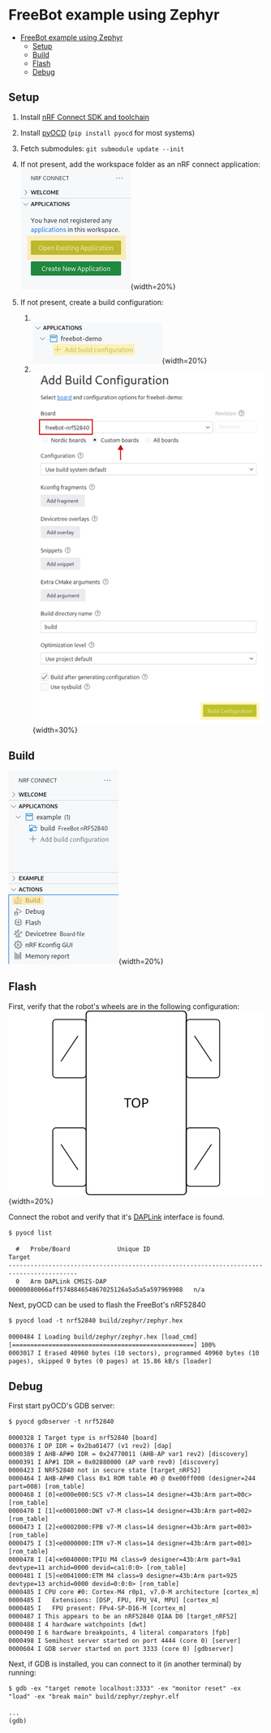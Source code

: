 # FreeBot example using Zephyr

- [FreeBot example using Zephyr](#freebot-example-using-zephyr)
  - [Setup](#setup)
  - [Build](#build)
  - [Flash](#flash)
  - [Debug](#debug)

## Setup

1. Install [nRF Connect SDK and toolchain](https://academy.nordicsemi.com/courses/nrf-connect-sdk-fundamentals/lessons/lesson-1-nrf-connect-sdk-introduction/topic/exercise-1-1/)

2. Install [pyOCD](https://pyocd.io/docs/installing) (`pip install pyocd` for most systems)

3. Fetch submodules: `git submodule update --init`

4. If not present, add the workspace folder as an nRF connect application:
   <br>![Add application folder](res/nrfc_add_app.png){width=20%}

5. If not present, create a build configuration:
   1. <br>![Create new build config](res/nrfc_new_build_cfg.png){width=20%}
   2. <br>![Select FreeBot board](res/freebot_build_cfg.png){width=30%}

## Build

![Build using nRF connect](res/nrfc_build.png){width=20%}


## Flash

First, verify that the robot's wheels are in the following configuration:
<br> ![Wheel cfg](res/freebot_wheel_cfg.svg){width=20%}

Connect the robot and verify that it's [DAPLink](https://github.com/ARMmbed/DAPLink) interface is found.

```
$ pyocd list

  #   Probe/Board             Unique ID                                          Target
-----------------------------------------------------------------------------------------
  0   Arm DAPLink CMSIS-DAP   00000080066aff574884654867025126a5a5a5a597969908   n/a
```

Next, pyOCD can be used to flash the FreeBot's nRF52840

```
$ pyocd load -t nrf52840 build/zephyr/zephyr.hex

0000484 I Loading build/zephyr/zephyr.hex [load_cmd]
[==================================================] 100%
0003017 I Erased 40960 bytes (10 sectors), programmed 40960 bytes (10 pages), skipped 0 bytes (0 pages) at 15.86 kB/s [loader]

```

## Debug

First start pyOCD's GDB server:
```
$ pyocd gdbserver -t nrf52840

0000328 I Target type is nrf52840 [board]
0000376 I DP IDR = 0x2ba01477 (v1 rev2) [dap]
0000389 I AHB-AP#0 IDR = 0x24770011 (AHB-AP var1 rev2) [discovery]
0000391 I AP#1 IDR = 0x02880000 (AP var0 rev0) [discovery]
0000423 I NRF52840 not in secure state [target_nRF52]
0000464 I AHB-AP#0 Class 0x1 ROM table #0 @ 0xe00ff000 (designer=244 part=008) [rom_table]
0000468 I [0]<e000e000:SCS v7-M class=14 designer=43b:Arm part=00c> [rom_table]
0000470 I [1]<e0001000:DWT v7-M class=14 designer=43b:Arm part=002> [rom_table]
0000473 I [2]<e0002000:FPB v7-M class=14 designer=43b:Arm part=003> [rom_table]
0000475 I [3]<e0000000:ITM v7-M class=14 designer=43b:Arm part=001> [rom_table]
0000478 I [4]<e0040000:TPIU M4 class=9 designer=43b:Arm part=9a1 devtype=11 archid=0000 devid=ca1:0:0> [rom_table]
0000481 I [5]<e0041000:ETM M4 class=9 designer=43b:Arm part=925 devtype=13 archid=0000 devid=0:0:0> [rom_table]
0000485 I CPU core #0: Cortex-M4 r0p1, v7.0-M architecture [cortex_m]
0000485 I   Extensions: [DSP, FPU, FPU_V4, MPU] [cortex_m]
0000485 I   FPU present: FPv4-SP-D16-M [cortex_m]
0000487 I This appears to be an nRF52840 QIAA D0 [target_nRF52]
0000488 I 4 hardware watchpoints [dwt]
0000490 I 6 hardware breakpoints, 4 literal comparators [fpb]
0000498 I Semihost server started on port 4444 (core 0) [server]
0000604 I GDB server started on port 3333 (core 0) [gdbserver]
```

Next, if GDB is installed, you can connect to it (in another terminal) by running:
```
$ gdb -ex "target remote localhost:3333" -ex "monitor reset" -ex "load" -ex "break main" build/zephyr/zephyr.elf

...
(gdb)
```